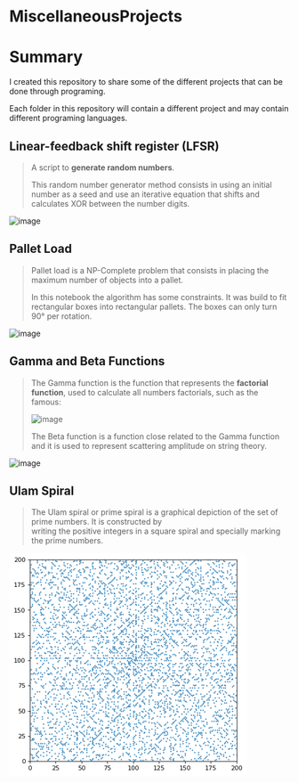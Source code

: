 # MiscellaneousProjects

# Summary
I created this repository to share some of the different projects that can be done through programing.

Each folder in this repository will contain a different project and may contain different programing languages.


## Linear-feedback shift register (LFSR)
> A script to **generate random numbers**.
>
>   This random number generator method consists in using an initial number as a seed
>and use an iterative equation that shifts and calculates XOR between the number digits.

![image](https://user-images.githubusercontent.com/51878106/141319324-8bfa2c3e-db2a-4126-ac29-1158f751be59.png)


## Pallet Load
> Pallet load is a NP-Complete problem that consists in placing the maximum
>number of objects into a pallet.
>
> In this notebook the algorithm has some constraints. It was build to fit rectangular boxes
> into rectangular pallets. The boxes can only turn 90° per rotation.


![image](https://user-images.githubusercontent.com/51878106/141319139-fce49ba7-e4a5-4882-9be2-54ff93f423da.png)

## Gamma and Beta Functions
> The Gamma function is the function that represents the **factorial function**, used to calculate all numbers factorials, such as the famous:
>     
>![image](https://user-images.githubusercontent.com/51878106/147367432-7645afd9-6720-443a-a98a-80a00c5c7a1a.png)
>
> The Beta function is a function close related to the Gamma function and it is used to represent scattering amplitude on string theory.

![image](https://user-images.githubusercontent.com/51878106/147366866-1f0652e9-140c-4689-aa66-0eb1bc9a8eae.png)


## Ulam Spiral
> The Ulam spiral or prime spiral is a graphical depiction of the set of prime numbers. It is constructed by    
>writing the positive integers in a square spiral and specially marking the prime numbers.

![](Espira_%20de_Ulam/Ulam_spiral.png)